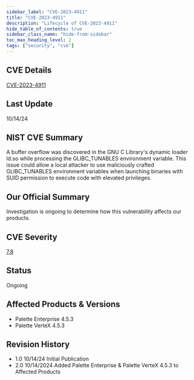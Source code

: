 ```yaml
---
sidebar_label: "CVE-2023-4911"
title: "CVE-2023-4911"
description: "Lifecycle of CVE-2023-4911"
hide_table_of_contents: true
sidebar_class_name: "hide-from-sidebar"
toc_max_heading_level: 2
tags: ["security", "cve"]
---
```


## CVE Details

[CVE-2023-4911](https://nvd.nist.gov/vuln/detail/CVE-2023-4911)

## Last Update

10/14/24

## NIST CVE Summary

A buffer overflow was discovered in the GNU C Library's dynamic loader ld.so while processing the GLIBC_TUNABLES
environment variable. This issue could allow a local attacker to use maliciously crafted GLIBC_TUNABLES environment
variables when launching binaries with SUID permission to execute code with elevated privileges.

## Our Official Summary

Investigation is ongoing to determine how this vulnerability affects our products.

## CVE Severity

[7.8](https://nvd.nist.gov/vuln/detail/CVE-2023-4911)

## Status

Ongoing

## Affected Products & Versions

- Palette Enterprise 4.5.3
- Palette VerteX 4.5.3

## Revision History

- 1.0 10/14/24 Initial Publication
- 2.0 10/14/2024 Added Palette Enterprise & Palette VerteX 4.5.3 to Affected Products
